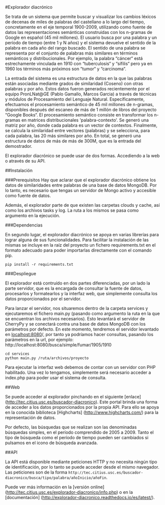 #Explorador diacrónico

Se trata de un sistema que permite buscar y visualizar los cambios léxicos de decenas de miles de palabras del castellano a lo largo del tiempo, concretamente en el eje temporal 1900-2009, utilizando como fuente de datos las representaciones semánticas construidas con los n-gramas de Google en español (45 mil millones). El usuario busca por una palabra y un período de tiempo (entre 1 y N años) y el sistema devuelve el sentido de la palabra en cada año del rango buscado. El sentido de una palabra se representa por el conjunto de palabras más similares en términos semánticos y distribucionales. Por ejemplo, la palabra “cáncer“ está estrechamente vinculada en 1910 con “tuberculosis“ y “sífilis“ pero ya en 1960 los términos más próximos son “tumor“ y “carcinoma“.

La entrada del sistema es una estructura de datos en la que las palabras están asociadas mediante grados de similaridad (Coseno) con otras palabras y por año. Estos datos fueron generados recientemente por el equipo PronLNat@GE (Pablo Gamallo, Marcos Garcia) a través de técnicas y módulos de Procesamiento del Lenguaje Natural. Específicamente, efectuamos el procesamiento semántico de 45 mil millones de n-gramas, disponibles después del escaneo de más de 1 millón de libros del proyecto “Google Books“. El procesamiento semántico consiste en transformar los n-gramas en matrices distribucionales 'palabra-contexto'. Se generó una matriz por año, donde cada palabra es un vector de contextos. Finalmente, se calcula la similaridad entre vectores (palabras) y se selecciona, para cada palabra, las 20 más similares por año. En total, se generó una estructura de datos de más de más de 300M, que es la entrada del demostrador.

El explorador diacrónico se puede usar de dos formas. Accediendo a la web o através de su API.

##Instalación

###Prerequisitos
Hay que aclarar que el explorador diacrónico obtiene los datos de similaridades entre palabras de una base de datos MongoDB. Por lo tanto, es necesario que tengas un servidor de Mongo activo y accesible como fuente de datos.

Además, el explorador parte de que existen las carpetas clouds y cache, así como los archivos tasks y log. La ruta a los mismos se pasa como argumento en la ejecución.

###Dependencias

En segundo lugar, el explorador diacrónico se apoya en varias librerías para lograr alguna de sus funcionalidades. Para facilitar la instalación de las mismas se incluye en la raíz del proyecto un fichero requirements.txt en el formato adecuado para poder importarlas directamente con el comando pip. 

    pip install -r requirements.txt

###Despliegue

El explorador está contruído en dos partes diferenciadas, por un lado la parte servidor, que es la encargada de consultar la fuente de datos, procesarlos y formatearlos y la interfaz web, que simplemente consulta los datos proporcionados por el servidor.

Para lanzar el servidor, nos situaremos dentro de la carpeta services y ejecutaremos el fichero main.py (pasando como argumento la ruta en la que se encuentran los archivos necesarios). Esto levantará el servidor de CherryPy y se conectará contra una base de datos MongoDB con los parámetros por defecto. En este momento, tendremos el servidor levantado en [localhost:8080](http://localhost:8080)/, por tanto ya podríamos hacer consultas, pasando los parámetros en la url, por ejemplo: http://localhost:8080/busca/simple/fumar/1905/1910
    
    cd services
    python main.py /ruta/archivos/proyecto
    
Para ejecutar la interfaz web debemos de contar con un servidor con PHP habilitado. Una vez lo tengamos, simplemente será necesario acceder a index.php para poder usar el sistema de consulta.

##Web

Se puede acceder al explorador pinchando en el siguiente [enlace] (http://tec.citius.usc.es/buscador-diacronico). Este portal brinda una forma de acceder a los datos proporcionados por la propia API. Para ello se apoya en la conocida biblioteca [Highcharts] (http://www.highcharts.com/) para la representación de datos.

Por defecto, las búsquedas que se realizan son las denominadas búsquedas simples, en el período comprendido de 2005 a 2009. Tanto el tipo de búsqueda como el período de tiempo pueden ser cambiados si pulsamos en el icono de búsqueda avanzada.

##API

La API está disponible mediante peticiones HTTP y no necesita ningún tipo de identificación, por lo tanto se puede acceder desde el mismo navegador. Las peticiones son de la forma ``http://tec.citius.usc.es/buscador-diacronico/busca/tipo/palabra/añoInicio/añoFin``.


Puede ver más información en la [versión online] (http://tec.citius.usc.es/explorador-diacronico/info.php) o en la [documentación] (http://explorador-diacronico.readthedocs.io/es/latest/).
